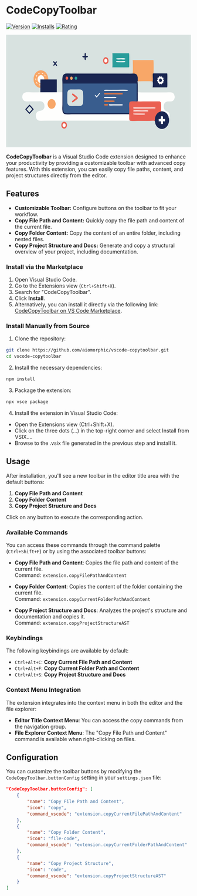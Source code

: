 # CodeCopyToolbar

[![Version](https://img.shields.io/visual-studio-marketplace/v/Aiomorphic.codecopytoolbar)](https://marketplace.visualstudio.com/items?itemName=Aiomorphic.codecopytoolbar)
[![Installs](https://img.shields.io/visual-studio-marketplace/i/Aiomorphic.codecopytoolbar)](https://marketplace.visualstudio.com/items?itemName=Aiomorphic.codecopytoolbar)
[![Rating](https://img.shields.io/visual-studio-marketplace/r/Aiomorphic.codecopytoolbar)](https://marketplace.visualstudio.com/items?itemName=Aiomorphic.codecopytoolbar)

<img src="resources/vs-code-extension-marketplace-cover-image.png" width="538" height="307" alt="CodeCopyToolbar Cover Image">

**CodeCopyToolbar** is a Visual Studio Code extension designed to enhance your productivity by providing a customizable toolbar with advanced copy features. With this extension, you can easily copy file paths, content, and project structures directly from the editor.

## Features

- **Customizable Toolbar:** Configure buttons on the toolbar to fit your workflow.
- **Copy File Path and Content:** Quickly copy the file path and content of the current file.
- **Copy Folder Content:** Copy the content of an entire folder, including nested files.
- **Copy Project Structure and Docs:** Generate and copy a structural overview of your project, including documentation.

### Install via the Marketplace

1. Open Visual Studio Code.
2. Go to the Extensions view (`Ctrl+Shift+X`).
3. Search for "CodeCopyToolbar".
4. Click **Install**.
5. Alternatively, you can install it directly via the following link: [CodeCopyToolbar on VS Code Marketplace](https://marketplace.visualstudio.com/items?itemName=Aiomorphic.codecopytoolbar).

### Install Manually from Source

1. Clone the repository:

```bash
git clone https://github.com/aiomorphic/vscode-copytoolbar.git
cd vscode-copytoolbar
```

2. Install the necessary dependencies:

```bash
npm install
```

3. Package the extension:

```bash
npx vsce package
```

4. Install the extension in Visual Studio Code:

- Open the Extensions view (Ctrl+Shift+X).
- Click on the three dots (...) in the top-right corner and select Install from VSIX....
- Browse to the .vsix file generated in the previous step and install it.

## Usage

After installation, you'll see a new toolbar in the editor title area with the default buttons:

1. **Copy File Path and Content**
2. **Copy Folder Content**
3. **Copy Project Structure and Docs**

Click on any button to execute the corresponding action.

### Available Commands

You can access these commands through the command palette (`Ctrl+Shift+P`) or by using the associated toolbar buttons:

- **Copy File Path and Content**: Copies the file path and content of the current file.  
    Command: `extension.copyFilePathAndContent`
    
- **Copy Folder Content**: Copies the content of the folder containing the current file.  
    Command: `extension.copyCurrentFolderPathAndContent`
    
- **Copy Project Structure and Docs**: Analyzes the project's structure and documentation and copies it.  
    Command: `extension.copyProjectStructureAST`
    

### Keybindings

The following keybindings are available by default:

- `Ctrl+Alt+C`: **Copy Current File Path and Content**
- `Ctrl+Alt+F`: **Copy Current Folder Path and Content**
- `Ctrl+Alt+S`: **Copy Project Structure and Docs**

### Context Menu Integration

The extension integrates into the context menu in both the editor and the file explorer:

- **Editor Title Context Menu**: You can access the copy commands from the navigation group.
- **File Explorer Context Menu**: The "Copy File Path and Content" command is available when right-clicking on files.

## Configuration

You can customize the toolbar buttons by modifying the `CodeCopyToolbar.buttonConfig` setting in your `settings.json` file:

```json
"CodeCopyToolbar.buttonConfig": [
    {
        "name": "Copy File Path and Content",
        "icon": "copy",
        "command_vscode": "extension.copyCurrentFilePathAndContent"
    },
    {
        "name": "Copy Folder Content",
        "icon": "file-code",
        "command_vscode": "extension.copyCurrentFolderPathAndContent"
    },
    {
        "name": "Copy Project Structure",
        "icon": "code",
        "command_vscode": "extension.copyProjectStructureAST"
    }
]
```